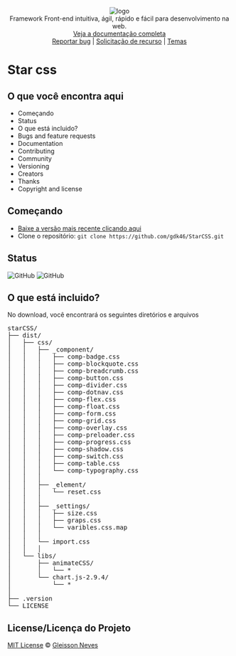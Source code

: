<p align="center">
  <img src="https://github.com/gdk46/privado/blob/master/imagens/starCSS/star-css1.png" alt="logo"/>
  <br/>
  Framework Front-end intuitiva, ágil, rápido e fácil para desenvolvimento na web.
  <br/>
  <a href="https://github.com/gdk46/componentes-front-end-web/tree/main/framework-star-css">Veja a documentação completa</a>
  
  <br/>
  <a href="https://github.com/gdk46/StarCSS/issues">Reportar bug</a>
  |
  <a href="https://github.com/twbs/bootstrap/issues/new?template=feature_request.md">Solicitação de recurso</a>
  |
  <a href="javascript::">Temas</a>
</p>

# Star css


## O que você encontra aqui

 * Começando
 * Status
 * O que está incluido?
 * Bugs and feature requests
 * Documentation
 * Contributing
 * Community
 * Versioning
 * Creators
 * Thanks
 * Copyright and license

## Começando

 * [Baixe a versão mais recente clicando aqui](https://github.com/gdk46/StarCSS/archive/main.zip)
 * Clone o repositório: `git clone https://github.com/gdk46/StarCSS.git`

 
## Status
![GitHub](https://img.shields.io/badge/License-MIT-blue) ![GitHub](https://img.shields.io/badge/Version-1.0.0-blue)

## O que está incluido?
No download, você encontrará os seguintes diretórios e arquivos

<pre>
starCSS/
├── dist/
│   ├── css/
│   │   ├── _component/
│   │   │   ├── comp-badge.css
│   │   │   ├── comp-blockquote.css
│   │   │   ├── comp-breadcrumb.css
│   │   │   ├── comp-button.css
│   │   │   ├── comp-divider.css
│   │   │   ├── comp-dotnav.css
│   │   │   ├── comp-flex.css
│   │   │   ├── comp-float.css
│   │   │   ├── comp-form.css
│   │   │   ├── comp-grid.css
│   │   │   ├── comp-overlay.css
│   │   │   ├── comp-preloader.css
│   │   │   ├── comp-progress.css
│   │   │   ├── comp-shadow.css
│   │   │   ├── comp-switch.css
│   │   │   ├── comp-table.css
│   │   │   └── comp-typography.css
│   │   │   
│   │   ├── _element/
│   │   │   └── reset.css
│   │   │
│   │   ├── _settings/
│   │   │   ├── size.css
│   │   │   ├── graps.css
│   │   │   └── varibles.css.map
│   │   │
│   │   └── import.css
│   │   │
│   └── libs/
│       ├── animateCSS/
│       │   └── *
│       └── chart.js-2.9.4/
│           └── *
│   
├── .version
└── LICENSE
</pre>

## License/Licença do Projeto #
[MIT License](https://github.com/gdk46/componentes-front-end-web/blob/main/framework-star-css/LICENSE) © [Gleisson Neves](https://github.com/gdk46)

